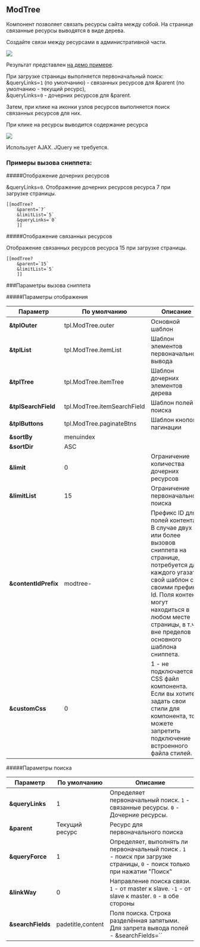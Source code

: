 ## ModTree

Компонент позволяет связать ресурсы  сайта между собой. На странице связанные ресурсы выводятся в виде дерева.

Создайте связи между ресурсами в административной части.

[![](https://file.modx.pro/files/b/3/1/b31a66bf709cb4e4212e157d7c1d496ds.jpg)](https://file.modx.pro/files/b/3/1/b31a66bf709cb4e4212e157d7c1d496d.jpg)

Результат представлен [на демо примере][1].

При загрузке страницы выполняется первоначальный поиск:  
&queryLinks=`1` (по умолчанию) - связанных ресурсов для &parent (по умолчанию - текущий ресурс),  
&queryLinks=`0` - дочерних ресурсов для &parent.  

Затем, при клике на иконки узлов ресурсов выполняется поиск связанных ресурсов для них. 

При клике на ресурсы выводится содержание ресурса 

[![](https://file.modx.pro/files/4/1/1/41169caaac34dbce4a1215f8a61963ffs.jpg)](https://file.modx.pro/files/4/1/1/41169caaac34dbce4a1215f8a61963ff.png)

Использует AJAX. JQuery не требуется.

### Примеры вызова сниппета:

#####Отображение дочерних ресурсов

&queryLinks=`0`. Отображение дочерних ресурсов ресурса 7 при загрузке страницы.

```
[[modTree?
    &parent=`7`
    &limitList=`5`
    &queryLinks=`0`
    ]]
```

#####Отображение связанных ресурсов

Отображение связанных ресурсов ресурса 15 при загрузке страницы.

```
[[modTree?
    &parent=`15`
    &limitList=`5`
    ]]
```

###Параметры вызова сниппета

#####Параметры отображения

| Параметр              | По умолчанию                | Описание                                                                                        |
| --------------------- | ------------------------------------------------- | ------------------------------------------------------------------------- |
| **&tplOuter**         | tpl.ModTree.outer           | Основной шаблон            |
| **&tplList**          | tpl.ModTree.itemList        | Шаблон элементов первоначального вывода |
| **&tplTree**          | tpl.ModTree.itemTree        | Шаблон дочерних элементов дерева |
| **&tplSearchField**   | tpl.ModTree.itemSearchField | Шаблон полей поиска |
| **&tplButtons**       | tpl.ModTree.paginateBtns    | Шаблон кнопок пагинации |
| **&sortBy**           | menuindex                   |  |
| **&sortDir**          | ASC                         |  |
| **&limit**            | 0                           | Ограничение количества дочерних ресурсов |
| **&limitList**        | 15                          | Ограничение первоначального поиска  |
| **&contentIdPrefix**  | modtree-                    | Префикс ID для полей контента. В случае двух или более вызовов сниппета на странице, потребуется для каждого угазать свой шаблон со своими префикс Id. Поля контента могут находиться в любом месте страницы, в т.ч. вне пределов основного шаблона сниппета.|
| **&customCss**         | 0 | 1 - не подключается CSS файл компонента. Если вы хотите задать свои стили для компонента, то можете запретить подключение встроенного файла стилей. |

#####Параметры поиска

| Параметр              | По умолчанию                | Описание                                                                                        |
| --------------------- | ------------------------------------------------- | ------------------------------------------------------------------------- |
| **&queryLinks**       | 1                           | Определяет первоначальный поиск. `1` - связанные ресурсы. `0` - Дочерние ресурсы.|
| **&parent**           | Текущий ресурс              | Ресурс для первоначального поиска |
| **&queryForce**       | 1                           | Определяет, выполнять ли первоначальный поиск . `1` - поиск при загрузке страницы, `0` - поиск только при нажатии "Поиск" |
| **&linkWay**          | 0                           | Направление поиска связи. `1` - от master к slave. `-1` - от slave к master. `0` - в обе стороны |
| **&searchFields**     | padetitle,content           | Поля поиска. Строка разделённая запятыми. Для запрета вывода полей - &searchFields=`` |



[1]: http://modtree.visermort.ru/examples.html